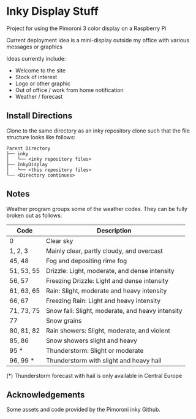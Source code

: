 # Inky Display Stuff

Project for using the Pimoroni 3 color display on a Raspberry Pi

Current deployment idea is a mini-display outside my office with various messages or graphics

Ideas currently include:
- Welcome to the site
- Stock of interest
- Logo or other graphic
- Out of office / work from home notification
- Weather / forecast

## Install Directions

Clone to the same directory as an inky repository clone such that the file structure looks like follows:

    Parent Directory
    ├── inky
    │   └── <inky repository files>
    ├── InkyDisplay
    │   └── <this repository files>
    └── <Directory continues>

## Notes

Weather program groups some of the weather codes. They can be fully broken out as follows:

| Code       | Description
|------------|-------------
| 0	         | Clear sky
| 1, 2, 3    | Mainly clear, partly cloudy, and overcast
| 45, 48     | Fog and depositing rime fog
| 51, 53, 55 | Drizzle: Light, moderate, and dense intensity
| 56, 57     | Freezing Drizzle: Light and dense intensity
| 61, 63, 65 | Rain: Slight, moderate and heavy intensity
| 66, 67     | Freezing Rain: Light and heavy intensity
| 71, 73, 75 | Snow fall: Slight, moderate, and heavy intensity
| 77         | Snow grains
| 80, 81, 82 | Rain showers: Slight, moderate, and violent
| 85, 86     | Snow showers slight and heavy
| 95 *       | Thunderstorm: Slight or moderate
| 96, 99 *   | Thunderstorm with slight and heavy hail

(*) Thunderstorm forecast with hail is only available in Central Europe

## Acknowledgements

Some assets and code provided by the Pimoroni inky Github.
